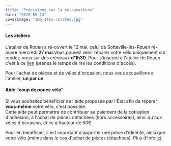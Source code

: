 ```yaml
---
title: "Précisions sur la ré-ouverture"
date: "2020-05-14"
coverImage: "IMG_1401-rotated.jpg"
---
```


#### Les ateliers

L'atelier de Rouen a ré-ouvert le 12 mai, celui de Sotteville-lès-Rouen ré-ouvre mercredi **27 mai**.Vous pouvez venir réparer votre vélo uniquement sur rendez-vous sur des créneaux **d'1h30**. Pour s'inscrire à l'atelier de Rouen c'est à ce [lien](https://www.rdv360.com/guidoline) (prenez le temps de lire les conditions d'accès).

Pour l'achat de pièces et de vélos d'occasion, nous vous accueillons à l'atelier, **un par un**.

#### Aide "coup de pouce vélo"

Si vous souhaitez bénéficier de l'aide proposée par l'Etat afin de réparer **vous-même** votre vélo, c'est possible.  
Cette aide peut permettre de contribuer au paiement de la cotisation d'adhésion, à l'achat de pièces détachées (hors accessoires), ainsi qu'aux vélos d'occasion, et ce à hauteur de 50€.

Pour en bénéficier, il est important d'apporter une pièce d'identité, ainsi que votre vélo (même dans le cas d'achat de pièces détachées). Plus d'info [ici](http://coupdepoucevelo.fr).
